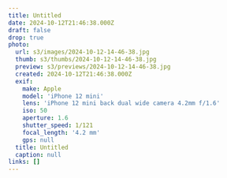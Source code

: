 ```yaml
---
title: Untitled
date: 2024-10-12T21:46:38.000Z
draft: false
drop: true
photo:
  url: s3/images/2024-10-12-14-46-38.jpg
  thumb: s3/thumbs/2024-10-12-14-46-38.jpg
  preview: s3/previews/2024-10-12-14-46-38.jpg
  created: 2024-10-12T21:46:38.000Z
  exif:
    make: Apple
    model: 'iPhone 12 mini'
    lens: 'iPhone 12 mini back dual wide camera 4.2mm f/1.6'
    iso: 50
    aperture: 1.6
    shutter_speed: 1/121
    focal_length: '4.2 mm'
    gps: null
  title: Untitled
  caption: null
links: []
---
```


